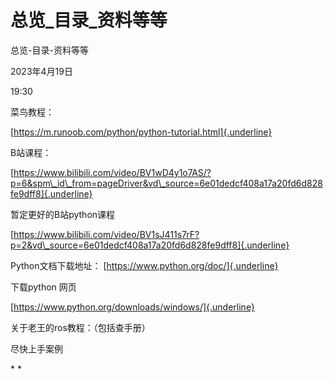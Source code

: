 # 总览_目录_资料等等

总览-目录-资料等等

2023年4月19日

19:30

 

菜鸟教程：

[https://m.runoob.com/python/python-tutorial.html]{.underline}

B站课程：

[https://www.bilibili.com/video/BV1wD4y1o7AS/?p=6&spm\_id\_from=pageDriver&vd\_source=6e01dedcf408a17a20fd6d828fe9dff8]{.underline}

暂定更好的B站python课程

[https://www.bilibili.com/video/BV1sJ411s7rF?p=2&vd\_source=6e01dedcf408a17a20fd6d828fe9dff8]{.underline}

 

Python文档下载地址： [https://www.python.org/doc/]{.underline}

下载python 网页

[https://www.python.org/downloads/windows/]{.underline}

关于老王的ros教程：（包括查手册）

尽快上手案例

 

 

 

\* *

 

 

 
